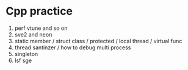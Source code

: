# Cpp practice
1. perf vtune and so on
2. sve2 and neon 
3. static member / struct class / protected / local thread / virtual func
4. thread santinzer / how to debug multi process
5. singleton 
6. lsf sge